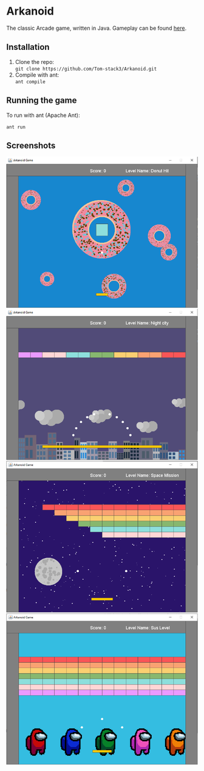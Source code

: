 # Arkanoid
The classic Arcade game, written in Java.
Gameplay can be found [here](https://www.youtube.com/watch?v=8FuUTDgTrU8).


## Installation
1. Clone the repo:\
   `git clone https://github.com/Tom-stack3/Arkanoid.git`
2. Compile with ant:\
   `ant compile`

## Running the game
To run with ant (Apache Ant):
```shell
ant run
```

## Screenshots
<img src="./img/level1.png" alt="level 1" width="650"/>
<img src="./img/level2.png" alt="level 2" width="650"/>
<img src="./img/level3.png" alt="level 3" width="650"/>
<img src="./img/level4.png" alt="level 4" width="650"/>
